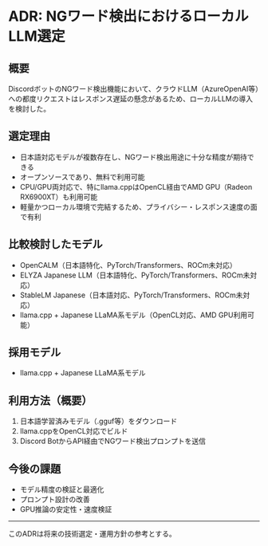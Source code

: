 # ADR: NGワード検出におけるローカルLLM選定

## 概要

DiscordボットのNGワード検出機能において、クラウドLLM（AzureOpenAI等）への都度リクエストはレスポンス遅延の懸念があるため、ローカルLLMの導入を検討した。

## 選定理由

- 日本語対応モデルが複数存在し、NGワード検出用途に十分な精度が期待できる
- オープンソースであり、無料で利用可能
- CPU/GPU両対応で、特にllama.cppはOpenCL経由でAMD GPU（Radeon RX6900XT）も利用可能
- 軽量かつローカル環境で完結するため、プライバシー・レスポンス速度の面で有利

## 比較検討したモデル

- OpenCALM（日本語特化、PyTorch/Transformers、ROCm未対応）
- ELYZA Japanese LLM（日本語特化、PyTorch/Transformers、ROCm未対応）
- StableLM Japanese（日本語対応、PyTorch/Transformers、ROCm未対応）
- llama.cpp + Japanese LLaMA系モデル（OpenCL対応、AMD GPU利用可能）

## 採用モデル

- llama.cpp + Japanese LLaMA系モデル

## 利用方法（概要）

1. 日本語学習済みモデル（.gguf等）をダウンロード
2. llama.cppをOpenCL対応でビルド
3. Discord BotからAPI経由でNGワード検出プロンプトを送信

## 今後の課題

- モデル精度の検証と最適化
- プロンプト設計の改善
- GPU推論の安定性・速度検証

---

このADRは将来の技術選定・運用方針の参考とする。
